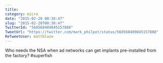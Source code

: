 ```yaml
---
title: 
category: micro
date: "2015-02-20 00:30:47"
slug: "2015-02-20T00:30:47"
TwitterId: "568568409845157888"
TweetUrl: "https://twitter.com/mark_philpot/status/568568409845157888"
ReTweetUser: mattblaze
---
```


<i class="fa fa-retweet" aria-hidden="true"></i> Who needs the NSA when ad
networks can get implants pre-installed from the factory? #superfish
